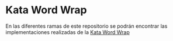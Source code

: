 # Kata Word Wrap

En las diferentes ramas de este repositorio se podrán encontrar las implementaciones realizadas de la [Kata Word Wrap](https://codingdojo.org/kata/WordWrap/)
